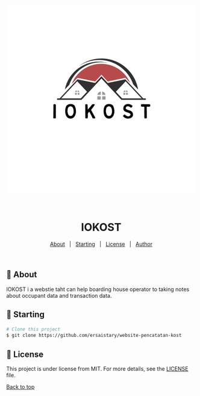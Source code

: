 <div align="center" id="top"> 
  <img src="https://github.com/ersaistary/website-pencatatan-kost/blob/main/assets/picture/IOKOST.png" alt="IOKOST" />

  &#xa0;
</div>

<h1 align="center">IOKOST</h1>
<p align="center">
  <a href="#dart-about">About</a> &#xa0; | &#xa0;
  <a href="#checkered_flag-starting">Starting</a> &#xa0; | &#xa0;
  <a href="#memo-license">License</a> &#xa0; | &#xa0;
  <a href="https://github.com/ersaistary" target="_blank">Author</a>
</p>

<br>

## :dart: About ##

IOKOST i a webstie taht can help boarding house operator to taking notes about occupant data and transaction data.

## :checkered_flag: Starting ##

```bash
# Clone this project
$ git clone https://github.com/ersaistary/website-pencatatan-kost
```

## :memo: License ##

This project is under license from MIT. For more details, see the [LICENSE](LICENSE.md) file.
&#xa0;

<a href="#top">Back to top</a>
